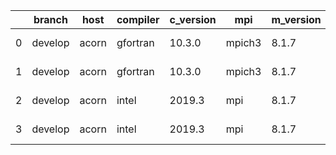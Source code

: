 |    | branch   | host   | compiler   | c_version   | mpi    | m_version   | o_g   | os    | build   |   u_pass |   u_fail |   s_pass |   s_fail |   e_pass |   e_fail |   nuopc_pass |   nuopc_fail | hash                                    | git_hash                                                                                                   | modified            |
|----|----------|--------|------------|-------------|--------|-------------|-------|-------|---------|----------|----------|----------|----------|----------|----------|--------------|--------------|-----------------------------------------|------------------------------------------------------------------------------------------------------------|---------------------|
|  0 | develop  | acorn  | gfortran   | 10.3.0      | mpich3 | 8.1.7       | O     | Linux | Pass    |    11931 |     -128 |       49 |        0 |       80 |        0 |           50 |            0 | ESMF_8_3_0_beta_snapshot_06-14-g9f69d90 | [artifacts](https://github.com/esmf-org/esmf-test-artifacts/tree/698d53aec62916e95320bf5ce7354ef1629bbd88) | 02/24/2022_18:24:09 |
|  1 | develop  | acorn  | gfortran   | 10.3.0      | mpich3 | 8.1.7       | g     | Linux | Pass    |    13695 |        0 |       49 |        0 |       80 |        0 |           50 |            0 | ESMF_8_3_0_beta_snapshot_06-14-g9f69d90 | [artifacts](https://github.com/esmf-org/esmf-test-artifacts/tree/698d53aec62916e95320bf5ce7354ef1629bbd88) | 02/24/2022_18:24:09 |
|  2 | develop  | acorn  | intel      | 2019.3      | mpi    | 8.1.7       | O     | Linux | Pass    |    11931 |     -128 |       49 |        0 |       80 |        0 |           50 |            0 | ESMF_8_3_0_beta_snapshot_06-14-g9f69d90 | [artifacts](https://github.com/esmf-org/esmf-test-artifacts/tree/698d53aec62916e95320bf5ce7354ef1629bbd88) | 02/24/2022_18:24:09 |
|  3 | develop  | acorn  | intel      | 2019.3      | mpi    | 8.1.7       | g     | Linux | Pass    |    11931 |     -128 |       49 |        0 |       80 |        0 |           50 |            0 | ESMF_8_3_0_beta_snapshot_06-14-g9f69d90 | [artifacts](https://github.com/esmf-org/esmf-test-artifacts/tree/698d53aec62916e95320bf5ce7354ef1629bbd88) | 02/24/2022_18:24:09 |
